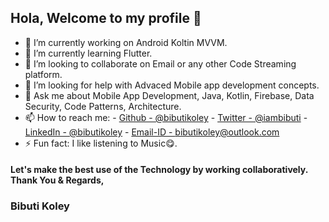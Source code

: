 ## Hola, Welcome to my profile 👋

- 🔭 I’m currently working on Android Koltin MVVM.
- 🌱 I’m currently learning Flutter.
- 👯 I’m looking to collaborate on Email or any other Code Streaming platform.
- 🤔 I’m looking for help with Advaced Mobile app development concepts.
- 💬 Ask me about Mobile App Development, Java, Kotlin, Firebase, Data Security, Code Patterns, Architecture.
- 📫 How to reach me: 
         - [Github - @bibutikoley](https://bibutikoley.github.io/)
         - [Twitter - @iambibuti](https://twitter.com/iambibuti)
         - [LinkedIn - @bibutikoley](https://www.linkedin.com/in/bibutikoley/)
         - [Email-ID - bibutikoley@outlook.com](mailto://bibutikoley@outlook.com)
- ⚡ Fun fact: I like listening to Music😋.

#### Let's make the best use of the Technology by working collaboratively.<br>Thank You & Regards,
### Bibuti Koley
